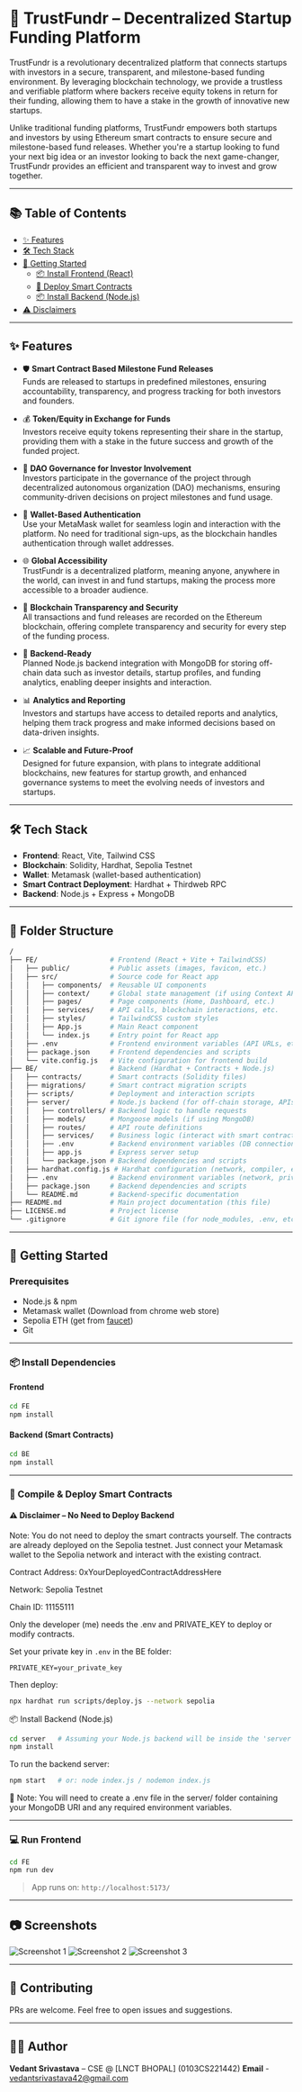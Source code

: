 
# 🚀 TrustFundr – Decentralized Startup Funding Platform
 
TrustFundr is a revolutionary decentralized platform that connects startups with investors in a secure, transparent, and milestone-based funding environment. By leveraging blockchain technology, we provide a trustless and verifiable platform where backers receive equity tokens in return for their funding, allowing them to have a stake in the growth of innovative new startups.

Unlike traditional funding platforms, TrustFundr empowers both startups and investors by using Ethereum smart contracts to ensure secure and milestone-based fund releases. Whether you're a startup looking to fund your next big idea or an investor looking to back the next game-changer, TrustFundr provides an efficient and transparent way to invest and grow together.

---

## 📚 Table of Contents

- [✨ Features](#-features)
- [🛠 Tech Stack](#-tech-stack)
- [🚀 Getting Started](#-getting-started)
  - [📦 Install Frontend (React)](#-install-frontend-react)
  - [🔗 Deploy Smart Contracts](#-deploy-smart-contracts)
  - [📦 Install Backend (Node.js) ](#-install-backend-nodejs)
- [⚠️ Disclaimers](#-disclaimers)

---

## ✨ Features

- 🛡️ **Smart Contract Based Milestone Fund Releases**  
  Funds are released to startups in predefined milestones, ensuring accountability, transparency, and progress tracking for both investors and founders.

- 💰 **Token/Equity in Exchange for Funds**  
  Investors receive equity tokens representing their share in the startup, providing them with a stake in the future success and growth of the funded project.

- 🧾 **DAO Governance for Investor Involvement**  
  Investors participate in the governance of the project through decentralized autonomous organization (DAO) mechanisms, ensuring community-driven decisions on project milestones and fund usage.

- 🔑 **Wallet-Based Authentication**  
  Use your MetaMask wallet for seamless login and interaction with the platform. No need for traditional sign-ups, as the blockchain handles authentication through wallet addresses.

- 🌐 **Global Accessibility**  
  TrustFundr is a decentralized platform, meaning anyone, anywhere in the world, can invest in and fund startups, making the process more accessible to a broader audience.

- 🔄 **Blockchain Transparency and Security**  
  All transactions and fund releases are recorded on the Ethereum blockchain, offering complete transparency and security for every step of the funding process.

- 🔧 **Backend-Ready**  
  Planned Node.js backend integration with MongoDB for storing off-chain data such as investor details, startup profiles, and funding analytics, enabling deeper insights and interaction.

- 📊 **Analytics and Reporting**  
  Investors and startups have access to detailed reports and analytics, helping them track progress and make informed decisions based on data-driven insights.

- 📈 **Scalable and Future-Proof**  
  Designed for future expansion, with plans to integrate additional blockchains, new features for startup growth, and enhanced governance systems to meet the evolving needs of investors and startups.

---


## 🛠 Tech Stack

- **Frontend**: React, Vite, Tailwind CSS
- **Blockchain**: Solidity, Hardhat, Sepolia Testnet
- **Wallet**: Metamask (wallet-based authentication)
- **Smart Contract Deployment**: Hardhat + Thirdweb RPC
- **Backend**: Node.js + Express + MongoDB

---

## 📂 Folder Structure
```bash
/
├── FE/                  # Frontend (React + Vite + TailwindCSS)
│   ├── public/          # Public assets (images, favicon, etc.)
│   ├── src/             # Source code for React app
│   │   ├── components/  # Reusable UI components
│   │   ├── context/     # Global state management (if using Context API)
│   │   ├── pages/       # Page components (Home, Dashboard, etc.)
│   │   ├── services/    # API calls, blockchain interactions, etc.
│   │   ├── styles/      # TailwindCSS custom styles
│   │   ├── App.js       # Main React component
│   │   └── index.js     # Entry point for React app
│   ├── .env             # Frontend environment variables (API URLs, etc.)
│   ├── package.json     # Frontend dependencies and scripts
│   └── vite.config.js   # Vite configuration for frontend build
├── BE/                  # Backend (Hardhat + Contracts + Node.js)
│   ├── contracts/       # Smart contracts (Solidity files)
│   ├── migrations/      # Smart contract migration scripts
│   ├── scripts/         # Deployment and interaction scripts
│   ├── server/          # Node.js backend (for off-chain storage, APIs, etc.)
│   │   ├── controllers/ # Backend logic to handle requests
│   │   ├── models/      # Mongoose models (if using MongoDB)
│   │   ├── routes/      # API route definitions
│   │   ├── services/    # Business logic (interact with smart contracts, DB, etc.)
│   │   ├── .env         # Backend environment variables (DB connection, secrets, etc.)
│   │   ├── app.js       # Express server setup
│   │   └── package.json # Backend dependencies and scripts
│   ├── hardhat.config.js # Hardhat configuration (network, compiler, etc.)
│   ├── .env             # Backend environment variables (network, private key, etc.)
│   ├── package.json     # Backend dependencies and scripts
│   └── README.md        # Backend-specific documentation
├── README.md            # Main project documentation (this file)
├── LICENSE.md           # Project license
└── .gitignore           # Git ignore file (for node_modules, .env, etc.)
```
---

## 🚀 Getting Started

### Prerequisites

- Node.js & npm
- Metamask wallet (Download from chrome web store)
- Sepolia ETH (get from [faucet](https://sepoliafaucet.com/))
- Git

---

### 📦 Install Dependencies

#### Frontend

```bash
cd FE
npm install
```

#### Backend (Smart Contracts)

```bash
cd BE
npm install
```

---

### 🧪 Compile & Deploy Smart Contracts
#### ⚠️ Disclaimer – No Need to Deploy Backend
Note:
You do not need to deploy the smart contracts yourself. The contracts are already deployed on the Sepolia testnet.
Just connect your Metamask wallet to the Sepolia network and interact with the existing contract.

Contract Address: 0xYourDeployedContractAddressHere

Network: Sepolia Testnet

Chain ID: 11155111

Only the developer (me) needs the .env and PRIVATE_KEY to deploy or modify contracts.

Set your private key in `.env` in the BE folder:

```
PRIVATE_KEY=your_private_key
```

Then deploy:

```bash
npx hardhat run scripts/deploy.js --network sepolia
```

📦 Install Backend (Node.js)
```bash
cd server   # Assuming your Node.js backend will be inside the 'server' folder
npm install
```
To run the backend server:
```bash
npm start   # or: node index.js / nodemon index.js
```
📌 Note: You will need to create a .env file in the server/ folder containing your MongoDB URI and any required environment variables.

---

### 💻 Run Frontend

```bash
cd FE
npm run dev
```

> App runs on: `http://localhost:5173/`
 
 ----

## 📷 Screenshots

![Screenshot 1](<client\public\images\Screenshot 2025-04-30 025640.png>)
![Screenshot 2](<client\public\images\Screenshot 2025-04-30 025706.png>)
![Screenshot 3](<client\public\images\Screenshot 2025-04-30 025727.png>)

---

## 🤝 Contributing

PRs are welcome. Feel free to open issues and suggestions.

---

## 👨‍💻 Author

**Vedant Srivastava** – CSE @ [LNCT BHOPAL] (0103CS221442)
**Email** - vedantsrivastava42@gmail.com

